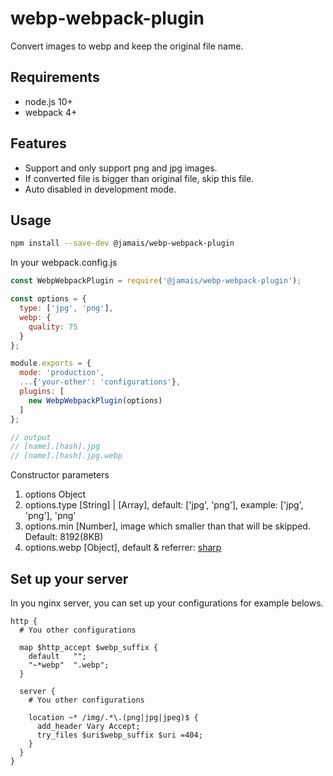 # webp-webpack-plugin
Convert images to webp and keep the original file name.

## Requirements

* node.js 10+
* webpack 4+

## Features

* Support and only support png and jpg images.
* If converted file is bigger than original file, skip this file.
* Auto disabled in development mode.

## Usage

```bash
npm install --save-dev @jamais/webp-webpack-plugin
```

In your webpack.config.js

```javascript
const WebpWebpackPlugin = require('@jamais/webp-webpack-plugin');

const options = {
  type: ['jpg', 'png'],
  webp: {
    quality: 75
  }
};

module.exports = {
  mode: 'production',
  ...{'your-other': 'configurations'},
  plugins: [
    new WebpWebpackPlugin(options)
  ]
};

// output
// [name].[hash].jpg
// [name].[hash].jpg.webp
```

Constructor parameters

1. options Object
2. options.type \[String\] | \[Array\], default: ['jpg', 'png'], example: ['jpg', 'png'], 'png'
3. options.min \[Number\], image which smaller than that will be skipped. Default: 8192(8KB)
4. options.webp \[Object\], default & referrer: [sharp](https://github.com/lovell/sharp)

## Set up your server

In you nginx server, you can set up your configurations for example belows.
```nginx
http {
  # You other configurations

  map $http_accept $webp_suffix {
    default   "";
    "~*webp"  ".webp";
  }

  server {
    # You other configurations

    location ~* /img/.*\.(png|jpg|jpeg)$ {
      add_header Vary Accept;
      try_files $uri$webp_suffix $uri =404;
    }
  }
}
```
